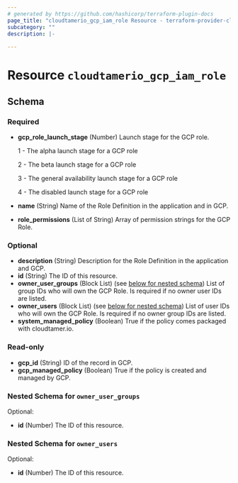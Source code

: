 ```yaml
---
# generated by https://github.com/hashicorp/terraform-plugin-docs
page_title: "cloudtamerio_gcp_iam_role Resource - terraform-provider-cloudtamerio"
subcategory: ""
description: |-
  
---
```


# Resource `cloudtamerio_gcp_iam_role`





<!-- schema generated by tfplugindocs -->
## Schema

### Required

- **gcp_role_launch_stage** (Number) Launch stage for the GCP role.

	1 - The alpha launch stage for a GCP role

	2 - The beta launch stage for a GCP role

	3 - The general availability launch stage for a GCP role

	4 - The disabled launch stage for a GCP role

- **name** (String) Name of the Role Definition in the application and in GCP.
- **role_permissions** (List of String) Array of permission strings for the GCP Role.

### Optional

- **description** (String) Description for the Role Definition in the application and GCP.
- **id** (String) The ID of this resource.
- **owner_user_groups** (Block List) (see [below for nested schema](#nestedblock--owner_user_groups)) List of group IDs who will own the GCP Role. Is required if no owner user IDs are listed.
- **owner_users** (Block List) (see [below for nested schema](#nestedblock--owner_users)) List of user IDs who will own the GCP Role. Is required if no owner group IDs are listed.
- **system_managed_policy** (Boolean) True if the policy comes packaged with cloudtamer.io.

### Read-only

- **gcp_id** (String) ID of the record in GCP.
- **gcp_managed_policy** (Boolean) True if the policy is created and managed by GCP.

<a id="nestedblock--owner_user_groups"></a>
### Nested Schema for `owner_user_groups`

Optional:

- **id** (Number) The ID of this resource.


<a id="nestedblock--owner_users"></a>
### Nested Schema for `owner_users`

Optional:

- **id** (Number) The ID of this resource.


